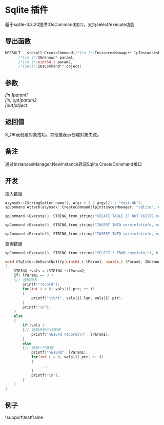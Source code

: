 # Sqlite 插件  

基于sqlite-3.3.20提供IOsCommand接口，支持select/execute功能  

## 导出函数  
```c++  
HRESULT __stdcall CreateCommand(/*[in ]*/InstancesManager* lpInstancesManager,  
      /*[in ]*/IUnknown* param1,  
      /*[in ]*/uint64_t param2,  
      /*[out]*/IOsCommand** object)  
```  
## 参数
*[in ]param1*  
*[in, opt]param2*  
*[out]object*  

## 返回值
S_OK表创建对象成功，其他值表示创建对象失败。  

## 备注
通过InstancesManager.NewInstance转调Sqlite.CreateCommand接口  

## 开发  
插入数据  
```c++  
asynsdk::CStringSetter name(1, argc > 2 ? argv[2] : "test.db");
spCommand.Attach(asynsdk::CreateCommand(lpInstancesManager, "sqlite", 0, &name, 0));

spCommand->Execute(0, STRING_from_string("CREATE TABLE IF NOT EXISTS coreinfo(iseq INTEGER PRIMARY KEY AUTOINCREMENT, info TEXT, vals int);"), 0, 0, 0, 0);

spCommand->Execute(0, STRING_from_string("INSERT INTO coreinfo(info, vals) VALUES('show1', 1);"), 0, 0, 0, 0);

spCommand->Execute(0, STRING_from_string("INSERT INTO coreinfo(info, vals) VALUES('show2', 2);"), 0, 0, 0, 0);
```  

查询数据  
```c++  
spCommand->Execute(0, STRING_from_string("SELECT * FROM coreinfo;"), 0, 0, 0, GetAsynMessageEvents());
```  
```c++  
void CSqlite::OnEventNotify(uint64_t lParam1, uint64_t lParam2, IUnknown *object)
{
    STRING *vals = (STRING *)lParam2;
    if( lParam1 == 0 )
    {// 通知列名
        printf("record");
        for(int i = 0; vals[i].ptr; ++ i)
        {
            printf("\t%*s", vals[i].len, vals[i].ptr);
        }
        printf("\n");
    }
    else
    {
        if(!vals )
        {// 通知没有后续数据
            printf("%6I64d records\n", lParam1);
        }
        else
        {// 通知一行数据
            printf("%6I64d", lParam1);
            for(int i = 0; vals[i].ptr; ++ i)
            {
                ....
            }
            printf("\n");
        }
    }
}
```  

## 例子  
\support\testframe  